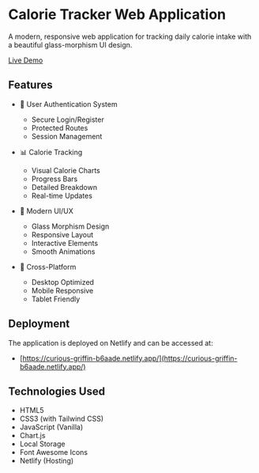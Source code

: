  # Calorie Tracker Web Application

A modern, responsive web application for tracking daily calorie intake with a beautiful glass-morphism UI design.

[Live Demo](https://curious-griffin-b6aade.netlify.app/)

## Features

- 🔐 User Authentication System
  - Secure Login/Register
  - Protected Routes
  - Session Management

- 📊 Calorie Tracking
  - Visual Calorie Charts
  - Progress Bars
  - Detailed Breakdown
  - Real-time Updates

- 🎨 Modern UI/UX
  - Glass Morphism Design
  - Responsive Layout
  - Interactive Elements
  - Smooth Animations

- 📱 Cross-Platform
  - Desktop Optimized
  - Mobile Responsive
  - Tablet Friendly

## Deployment

The application is deployed on Netlify and can be accessed at:
- [https://curious-griffin-b6aade.netlify.app/](https://curious-griffin-b6aade.netlify.app/)

## Technologies Used

- HTML5
- CSS3 (with Tailwind CSS)
- JavaScript (Vanilla)
- Chart.js
- Local Storage
- Font Awesome Icons
- Netlify (Hosting) 